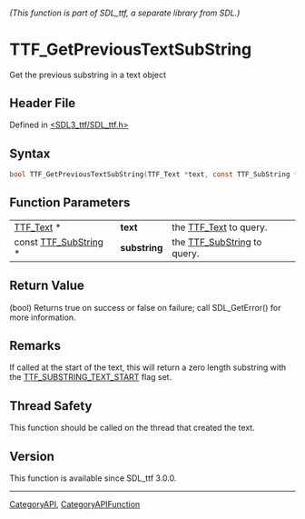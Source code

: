 ###### (This function is part of SDL_ttf, a separate library from SDL.)
# TTF_GetPreviousTextSubString

Get the previous substring in a text object

## Header File

Defined in [<SDL3_ttf/SDL_ttf.h>](https://github.com/libsdl-org/SDL_ttf/blob/main/include/SDL3_ttf/SDL_ttf.h)

## Syntax

```c
bool TTF_GetPreviousTextSubString(TTF_Text *text, const TTF_SubString *substring, TTF_SubString *previous);
```

## Function Parameters

|                                        |               |                                              |
| -------------------------------------- | ------------- | -------------------------------------------- |
| [TTF_Text](TTF_Text) *                 | **text**      | the [TTF_Text](TTF_Text) to query.           |
| const [TTF_SubString](TTF_SubString) * | **substring** | the [TTF_SubString](TTF_SubString) to query. |

## Return Value

(bool) Returns true on success or false on failure; call SDL_GetError() for
more information.

## Remarks

If called at the start of the text, this will return a zero length
substring with the [TTF_SUBSTRING_TEXT_START](TTF_SUBSTRING_TEXT_START)
flag set.

## Thread Safety

This function should be called on the thread that created the text.

## Version

This function is available since SDL_ttf 3.0.0.

----
[CategoryAPI](CategoryAPI), [CategoryAPIFunction](CategoryAPIFunction)

